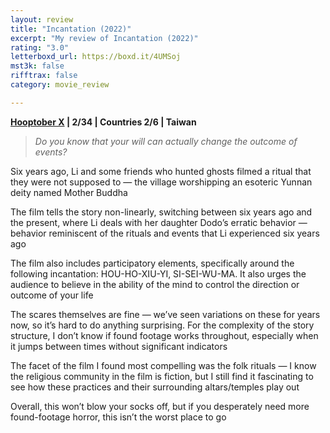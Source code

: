 ```yaml
---
layout: review
title: "Incantation (2022)"
excerpt: "My review of Incantation (2022)"
rating: "3.0"
letterboxd_url: https://boxd.it/4UMSoj
mst3k: false
rifftrax: false
category: movie_review

---
```


<b><a href="https://letterboxd.com/blrobin2/list/hooptober-x-2023/">Hooptober X</a> | 2/34 | Countries 2/6 | Taiwan</b>

<blockquote><i>Do you know that your will can actually change the outcome of events?</i></blockquote>

Six years ago, Li and some friends who hunted ghosts filmed a ritual that they were not supposed to — the village worshipping an esoteric Yunnan deity named Mother Buddha

The film tells the story non-linearly, switching between six years ago and the present, where Li deals with her daughter Dodo’s erratic behavior — behavior reminiscent of the rituals and events that Li experienced six years ago

The film also includes participatory elements, specifically around the following incantation: HOU-HO-XIU-YI, SI-SEI-WU-MA. It also urges the audience to believe in the ability of the mind to control the direction or outcome of your life

The scares themselves are fine — we’ve seen variations on these for years now, so it’s hard to do anything surprising. For the complexity of the story structure, I don’t know if found footage works throughout, especially when it jumps between times without significant indicators

The facet of the film I found most compelling was the folk rituals — I know the religious community in the film is fiction, but I still find it fascinating to see how these practices  and their surrounding altars/temples play out

Overall, this won’t blow your socks off, but if you desperately need more found-footage horror, this isn’t the worst place to go